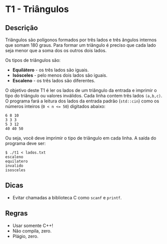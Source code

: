 
# T1 - Triângulos

## Descrição

Triângulos são polígonos formados por três lados e três ângulos internos que somam 180 graus. Para formar um triângulo é preciso que cada lado seja menor que a soma dos os outros dois lados.

Os tipos de triângulos são:
- **Equilátero** - os três lados são iguais.
- **Isósceles** - pelo menos dois lados são iguais.
- **Escaleno** - os três lados são diferentes.

O objetivo deste T1 é  ler os lados de um triângulo da entrada e imprimir o tipo do triângulo ou valores inválidos. 
Cada linha contem três lados `(a,b,c)`.
O programa fará a leitura dos lados da entrada padrão (`std::cin`) como os números inteiros (`0 < n <= 50`) digitados abaixo:
```
6 8 10
3 3 3
5 3 12
40 40 50
```

Ou seja, você deve imprimir o tipo de triângulo em cada linha.
A saída do programa deve ser:
```
$ ./t1 < lados.txt
escaleno
equilatero
invalido
isosceles
```

## Dicas

- Evitar chamadas a biblioteca C como `scanf` e `printf`.

## Regras

- Usar somente C++!
- Não compila, zero.
- Plágio, zero.
